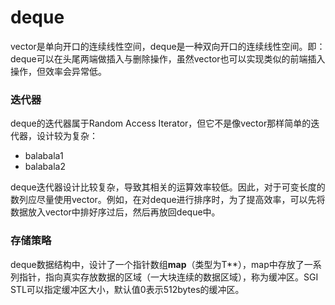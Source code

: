 # deque
vector是单向开口的连续线性空间，deque是一种双向开口的连续线性空间。即：deque可以在头尾两端做插入与删除操作，虽然vector也可以实现类似的前端插入操作，但效率会异常低。

### 迭代器
deque的迭代器属于Random Access Iterator，但它不是像vector那样简单的迭代器，设计较为复杂：
* balabala1
* balabala2

deque迭代器设计比较复杂，导致其相关的运算效率较低。因此，对于可变长度的数列应尽量使用vector。例如，在对deque进行排序时，为了提高效率，可以先将数据放入vector中排好序过后，然后再放回deque中。

### 存储策略
deque数据结构中，设计了一个指针数组**map**（类型为T\*\*），map中存放了一系列指针，指向真实存放数据的区域（一大块连续的数据区域），称为缓冲区。SGI STL可以指定缓冲区大小，默认值0表示512bytes的缓冲区。
